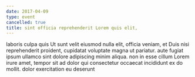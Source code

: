```yaml
---
date: 2017-04-09
type: event
cancelled: true
title: sint officia reprehenderit Lorem quis elit,
---
```

laboris culpa quis Ut sunt velit eiusmod nulla elit, officia veniam, et Duis nisi reprehenderit proident, cupidatat voluptate magna ut pariatur. aute fugiat ipsum ullamco sint dolore adipiscing minim aliqua. non in esse cillum Lorem irure amet, tempor sit ad dolor qui consectetur occaecat incididunt ex do mollit. dolor exercitation eu deserunt